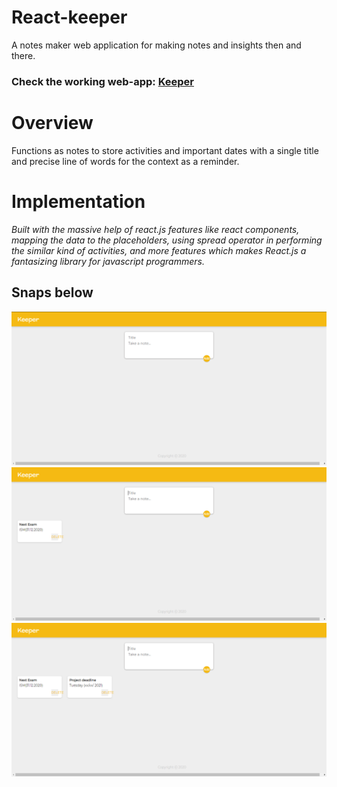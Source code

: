 # React-keeper
A notes maker web application for making notes and insights then and there.
### Check the working web-app: <a target="_blank" href="https://sharp-cori-0293ee.netlify.app/"><b>Keeper</b></a>
# Overview 
Functions as notes to store activities and important dates with a single title and precise line of words for the context as a  reminder.

# Implementation
*Built with the massive help of react.js features like react components, mapping the data to the placeholders, 
using spread operator in performing the similar kind of activities, and more features which makes React.js 
a fantasizing library for javascript programmers.*

## Snaps below
<img src = "https://github.com/Zubair-droid/keeper-1.0/blob/main/src/snaps/0.png" alt = "">
<img src = "https://github.com/Zubair-droid/keeper-1.0/blob/main/src/snaps/1.png" alt = "">
<img src = "https://github.com/Zubair-droid/keeper-1.0/blob/main/src/snaps/2.png" alt = "">
